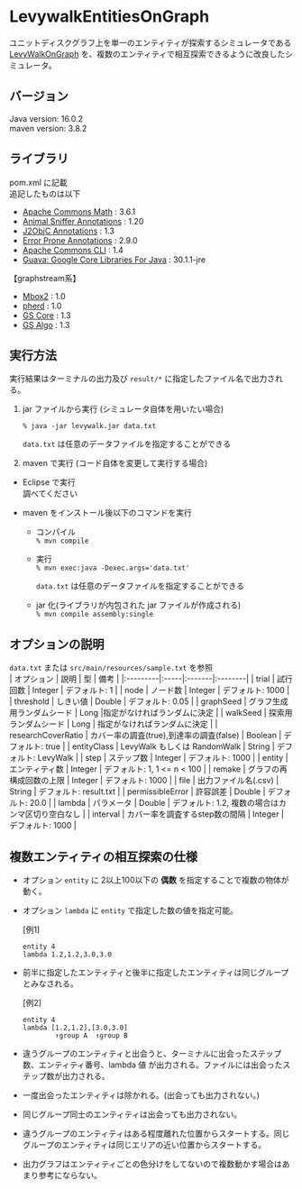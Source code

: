 # LevywalkEntitiesOnGraph
  
ユニットディスクグラフ上を単一のエンティティが探索するシミュレータである [LevyWalkOnGraph](https://github.com/KentaToshikura/LevyWalkOnGraph) を、複数のエンティティで相互探索できるように改良したシミュレータ。
  
## バージョン  
Java version: 16.0.2  
maven version: 3.8.2  

## ライブラリ
pom.xml に記載  
追記したものは以下  
  
- [Apache Commons Math](https://mvnrepository.com/artifact/org.apache.commons/commons-math3) : 3.6.1
- [Animal Sniffer Annotations](https://mvnrepository.com/artifact/org.codehaus.mojo/animal-sniffer-annotations) : 1.20
- [J2ObjC Annotations](https://mvnrepository.com/artifact/com.google.j2objc/j2objc-annotations) : 1.3
- [Error Prone Annotations](https://mvnrepository.com/artifact/com.google.errorprone/error_prone_annotations) : 2.9.0
- [Apache Commons CLI](https://mvnrepository.com/artifact/commons-cli/commons-cli) : 1.4
- [Guava: Google Core Libraries For Java](https://mvnrepository.com/artifact/com.google.guava/guava) : 30.1.1-jre
  
【graphstream系】  
- [Mbox2](https://mvnrepository.com/artifact/org.graphstream/mbox2) : 1.0
- [pherd](https://mvnrepository.com/artifact/org.graphstream/pherd) : 1.0
- [GS Core](https://mvnrepository.com/artifact/org.graphstream/gs-core) : 1.3
- [GS Algo](https://mvnrepository.com/artifact/org.graphstream/gs-algo) : 1.3
  
## 実行方法  
実行結果はターミナルの出力及び `result/*` に指定したファイル名で出力される。  
  
1. jar ファイルから実行 (シミュレータ自体を用いたい場合)  
  
    `% java -jar levywalk.jar data.txt`  

    `data.txt` は任意のデータファイルを指定することができる
  
2. maven で実行 (コード自体を変更して実行する場合)  
  - Eclipse で実行  
  調べてください  
  
  - maven をインストール後以下のコマンドを実行
    - コンパイル  
      `% mvn compile`  
        
    - 実行  
      `% mvn exec:java -Dexec.args='data.txt'`  
        
      `data.txt` は任意のデータファイルを指定することができる  
        
    - jar 化(ライブラリが内包された jar ファイルが作成される)  
      `% mvn compile assembly:single`  
  

## オプションの説明  
`data.txt` または `src/main/resources/sample.txt` を参照  
| オプション | 説明 | 型 | 備考 |
|:---------|:-----|:-------|:--------|
| trial | 試行回数 | Integer | デフォルト: 1 |
| node | ノード数 | Integer | デフォルト: 1000 |
| threshold | しきい値 | Double | デフォルト: 0.05 |
| graphSeed | グラフ生成用ランダムシード | Long |指定がなければランダムに決定 |
| walkSeed | 探索用ランダムシード | Long | 指定がなければランダムに決定 |
| researchCoverRatio | カバー率の調査(true),到達率の調査(false) | Boolean | デフォルト: true |
| entityClass | LevyWalk もしくは RandomWalk | String | デフォルト: LevyWalk |
| step | ステップ数 | Integer | デフォルト: 1000 |
| entity | エンティティ数 | Integer | デフォルト: 1, 1 <= n < 100 |
| remake | グラフの再構成回数の上限 | Integer | デフォルト: 1000 |
| file | 出力ファイル名(.csv) | String | デフォルト: result.txt |
| permissibleError | 許容誤差 | Double | デフォルト: 20.0 |
| lambda | パラメータ | Double | デフォルト: 1.2, 複数の場合はカンマ区切り空白なし |
| interval | カバー率を調査するstep数の間隔 | Integer | デフォルト: 1000 |
  
## 複数エンティティの相互探索の仕様  
- オプション `entity` に 2以上100以下の **偶数** を指定することで複数の物体が動く。  
- オプション `lambda` に `entity` で指定した数の値を指定可能。  
  
  [例1]
  ```
  entity 4
  lambda 1.2,1.2,3.0,3.0
  ```  
  
- 前半に指定したエンティティと後半に指定したエンティティは同じグループとみなされる。  
  
  [例2]
  ```
  entity 4
  lambda [1.2,1.2],[3.0,3.0]
          ↑group A  ↑group B 
  ```  
  
- 違うグループのエンティティと出会うと、ターミナルに出会ったステップ数、エンティティ番号、lambda 値 が出力される。ファイルには出会ったステップ数が出力される。  
- 一度出会ったエンティティは除かれる。(出会っても出力されない。)  
- 同じグループ同士のエンティティは出会っても出力されない。  
- 違うグループのエンティティはある程度離れた位置からスタートする。同じグループのエンティティは同じエリアの近い位置からスタートする。  
- 出力グラフはエンティティごとの色分けをしてないので複数動かす場合はあまり参考にならない。
